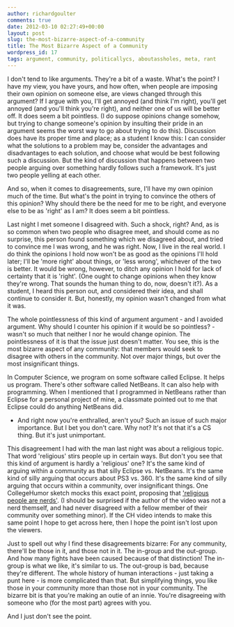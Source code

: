 ```yaml
---
author: richardgoulter
comments: true
date: 2012-03-10 02:27:49+00:00
layout: post
slug: the-most-bizarre-aspect-of-a-community
title: The Most Bizarre Aspect of a Community
wordpress_id: 17
tags: argument, community, politicallycs, aboutassholes, meta, rant
---
```


I don't tend to like arguments. They're a bit of a waste. What's the point? I have my view, you have yours, and how often, when people are imposing their own opinion on someone else, are views changed through this argument? If I argue with you, I'll get annoyed (and think I'm right), you'll get annoyed (and you'll think you're right), and neither one of us will be better off. It does seem a bit pointless.
(I do suppose opinions change somehow, but trying to change someone's opinion by insulting their pride in an argument seems the worst way to go about trying to do this).
Discussion does have its proper time and place; as a student I know this: I can consider what the solutions to a problem may be, consider the advantages and disadvantages to each solution, and choose what would be best following such a discussion. But the kind of discussion that happens between two people arguing over something hardly follows such a framework. It's just two people yelling at each other.

And so, when it comes to disagreements, sure, I'll have my own opinion much of the time. But what's the point in trying to convince the others of this opinion? Why should there be the need for me to be right, and everyone else to be as 'right' as I am? It does seem a bit pointless.

Last night I met someone I disagreed with. Such a shock, right?
And, as is so common when two people who disagree meet, and should come as no surprise, this person found something which we disagreed about, and tried to convince me I was wrong, and he was right.
Now, I live in the real world. I do think the opinions I hold now won't be as good as the opinions I'll hold later; I'll be 'more right' about things, or 'less wrong', whichever of the two is better. It would be wrong, however, to ditch any opinion I hold for lack of certainty that it is 'right'. (One ought to change opinions when they know they're wrong. That sounds the human thing to do, now, doesn't it?).
As a student, I heard this person out, and considered their idea, and shall continue to consider it. But, honestly, my opinion wasn't changed from what it was.

The whole pointlessness of this kind of argument argument - and I avoided argument. Why should I counter his opinion if it would be so pointless? - wasn't so much that neither I nor he would change opinion. The pointlessness of it is that the issue just doesn't matter.
You see, this is the most bizarre aspect of any community: that members would seek to disagree with others in the community. Not over major things, but over the most insignificant things.

In Computer Science, we program on some software called Eclipse. It helps us program. There's other software called NetBeans. It can also help with programming. When I mentioned that I programmed in NetBeans rather than Eclipse for a personal project of mine, a classmate pointed out to me that Eclipse could do anything NetBeans did.
- And right now you're enthralled, aren't you? Such an issue of such major importance.
But I bet you don't care. Why not? It's not that it's a CS thing. But it's just unimportant.

This disagreement I had with the man last night was about a religious topic. That word 'religious' stirs people up in certain ways. But don't you see that this kind of argument is hardly a 'religious' one? It's the same kind of arguing within a community as that silly Eclipse vs. NetBeans. It's the same kind of silly arguing that occurs about PS3 vs. 360. It's the same kind of silly arguing that occurs within a community, over insignificant things.
One CollegeHumor sketch mocks this exact point, proposing that ['religious people are nerds'](http://www.collegehumor.com/video/6583358/why-religious-people-are-nerds). (I should be surprised if the author of the video was not a nerd themself, and had never disagreed with a fellow member of their community over something minor). If the CH video intends to make this same point I hope to get across here, then I hope the point isn't lost upon the viewers.

Just to spell out why I find these disagreements bizarre: For any community, there'll be those in it, and those not in it. The in-group and the out-group. And how many fights have been caused because of that distinction! The in-group is what we like, it's similar to us. The out-group is bad, because they're different. The whole history of human interactions - just taking a punt here - is more complicated than that. But simplifying things, you like those in your community more than those not in your community.
The bizarre bit is that you're making an outie of an innie. You're disagreeing with someone who (for the most part) agrees with you.

And I just don't see the point.
